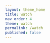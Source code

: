 ```yaml
---
layout: theme_home
title: watch
nav_order: 4
theme: watch
permalink: /watch
published: false
---
```


